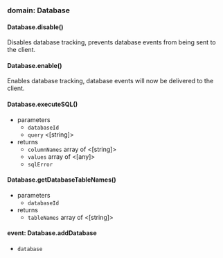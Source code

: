 
### domain: Database

#### Database.disable()

Disables database tracking, prevents database events from being sent to the client.

#### Database.enable()

Enables database tracking, database events will now be delivered to the client.

#### Database.executeSQL()
- parameters
  - `databaseId` <DatabaseId> 
  - `query` <[string]> 
- returns
  - `columnNames` array of <[string]> 
  - `values` array of <[any]> 
  - `sqlError` <Error> 

#### Database.getDatabaseTableNames()
- parameters
  - `databaseId` <DatabaseId> 
- returns
  - `tableNames` array of <[string]> 

#### event: Database.addDatabase
- `database` <Database> 